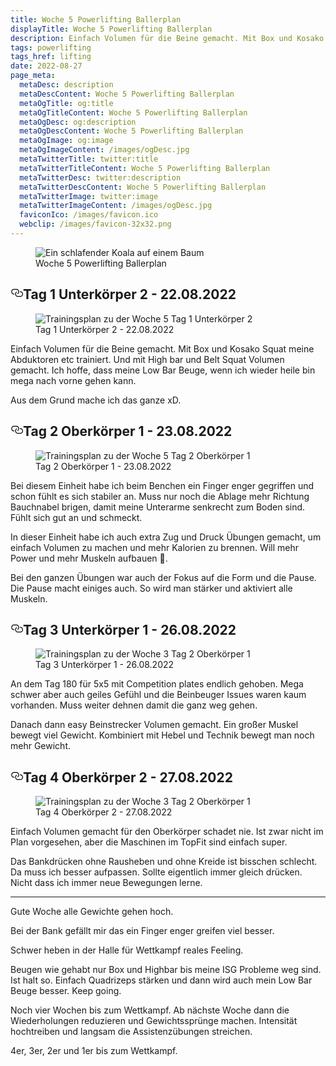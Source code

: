 ```yaml
---
title: Woche 5 Powerlifting Ballerplan
displayTitle: Woche 5 Powerlifting Ballerplan
description: Einfach Volumen für die Beine gemacht. Mit Box und Kosako Squat meine Abduktoren etc trainiert. Und mit High bar und Belt Squat Volumen gemacht. Ich hoffe, dass meine Low Bar Beuge, wenn ich wieder heile bin mega nach vorne gehen kann.
tags: powerlifting
tags_href: lifting
date: 2022-08-27
page_meta:
  metaDesc: description
  metaDescContent: Woche 5 Powerlifting Ballerplan
  metaOgTitle: og:title
  metaOgTitleContent: Woche 5 Powerlifting Ballerplan
  metaOgDesc: og:description
  metaOgDescContent: Woche 5 Powerlifting Ballerplan
  metaOgImage: og:image
  metaOgImageContent: /images/ogDesc.jpg
  metaTwitterTitle: twitter:title
  metaTwitterTitleContent: Woche 5 Powerlifting Ballerplan
  metaTwitterDesc: twitter:description
  metaTwitterDescContent: Woche 5 Powerlifting Ballerplan
  metaTwitterImage: twitter:image
  metaTwitterImageContent: /images/ogDesc.jpg
  faviconIco: /images/favicon.ico
  webclip: /images/favicon-32x32.png
---
```


<figure>

<img src="/images/woche-5/ein-schlafender-koala-auf-einem-baum.jpg" alt="Ein schlafender Koala auf einem Baum">
<figcaption>Woche 5 Powerlifting Ballerplan</figcaption>

</figure>

<h2 style="position: relative;" id="tag-1"><a href="#tag-1" aria-label="tag 1 Permalink" class="blog-header-link before"><svg aria-hidden="true" focusable="false" height="20" version="1.1" viewbox="0 0 16 16" width="20"><path fill-rule="evenodd" d="M4 9h1v1H4c-1.5 0-3-1.69-3-3.5S2.55 3 4 3h4c1.45 0 3 1.69 3 3.5 0 1.41-.91 2.72-2 3.25V8.59c.58-.45 1-1.27 1-2.09C10 5.22 8.98 4 8 4H4c-.98 0-2 1.22-2 2.5S3 9 4 9zm9-3h-1v1h1c1 0 2 1.22 2 2.5S13.98 12 13 12H9c-.98 0-2-1.22-2-2.5 0-.83.42-1.64 1-2.09V6.25c-1.09.53-2 1.84-2 3.25C6 11.31 7.55 13 9 13h4c1.45 0 3-1.69 3-3.5S14.5 6 13 6z"></path></svg></a>Tag 1 Unterkörper 2 - 22.08.2022</h2>

<figure>

<img class="img-fluid" src="/images/woche-5/woche-5-tag-1-uk-2.png" alt="Trainingsplan zu der Woche 5 Tag 1 Unterkörper 2">
<figcaption>Tag 1 Unterkörper 2 - 22.08.2022</figcaption>

</figure>

Einfach Volumen für die Beine gemacht. Mit Box und Kosako Squat meine Abduktoren etc trainiert. Und mit High bar und Belt Squat Volumen gemacht. Ich hoffe, dass meine Low Bar Beuge, wenn ich wieder heile bin mega nach vorne gehen kann.

Aus dem Grund mache ich das ganze xD.

<h2 style="position: relative;" id="tag-2"><a href="#tag-2" aria-label="tag 2 Permalink" class="blog-header-link before"><svg aria-hidden="true" focusable="false" height="20" version="1.1" viewbox="0 0 16 16" width="20"><path fill-rule="evenodd" d="M4 9h1v1H4c-1.5 0-3-1.69-3-3.5S2.55 3 4 3h4c1.45 0 3 1.69 3 3.5 0 1.41-.91 2.72-2 3.25V8.59c.58-.45 1-1.27 1-2.09C10 5.22 8.98 4 8 4H4c-.98 0-2 1.22-2 2.5S3 9 4 9zm9-3h-1v1h1c1 0 2 1.22 2 2.5S13.98 12 13 12H9c-.98 0-2-1.22-2-2.5 0-.83.42-1.64 1-2.09V6.25c-1.09.53-2 1.84-2 3.25C6 11.31 7.55 13 9 13h4c1.45 0 3-1.69 3-3.5S14.5 6 13 6z"></path></svg></a>Tag 2 Oberkörper 1 - 23.08.2022</h2>

<figure>

<img class="img-fluid" src="/images/woche-5/woche-5-tag-2-ok-1.png" alt="Trainingsplan zu der Woche 5 Tag 2 Oberkörper 1">
<figcaption>Tag 2 Oberkörper 1 - 23.08.2022</figcaption>

</figure>

Bei diesem Einheit habe ich beim Benchen ein Finger enger gegriffen und schon fühlt es sich stabiler an. Muss nur noch die Ablage mehr Richtung Bauchnabel brigen, damit meine Unterarme senkrecht zum Boden sind. Fühlt sich gut an und schmeckt.

In dieser Einheit habe ich auch extra Zug und Druck Übungen gemacht, um einfach Volumen zu machen und mehr Kalorien zu brennen. Will mehr Power und mehr Muskeln aufbauen 😤.

Bei den ganzen Übungen war auch der Fokus auf die Form und die Pause. Die Pause macht einiges auch. So wird man stärker und aktiviert alle Muskeln.

<h2 style="position: relative;" id="tag-3"><a href="#tag-3" aria-label="tag 3 Permalink" class="blog-header-link before"><svg aria-hidden="true" focusable="false" height="20" version="1.1" viewbox="0 0 16 16" width="20"><path fill-rule="evenodd" d="M4 9h1v1H4c-1.5 0-3-1.69-3-3.5S2.55 3 4 3h4c1.45 0 3 1.69 3 3.5 0 1.41-.91 2.72-2 3.25V8.59c.58-.45 1-1.27 1-2.09C10 5.22 8.98 4 8 4H4c-.98 0-2 1.22-2 2.5S3 9 4 9zm9-3h-1v1h1c1 0 2 1.22 2 2.5S13.98 12 13 12H9c-.98 0-2-1.22-2-2.5 0-.83.42-1.64 1-2.09V6.25c-1.09.53-2 1.84-2 3.25C6 11.31 7.55 13 9 13h4c1.45 0 3-1.69 3-3.5S14.5 6 13 6z"></path></svg></a>Tag 3 Unterkörper 1 - 26.08.2022</h2>

<figure>

<img class="img-fluid" src="/images/woche-5/woche-5-tag-3-uk-1.png" alt="Trainingsplan zu der Woche 3 Tag 2 Oberkörper 1">
<figcaption>Tag 3 Unterkörper 1 - 26.08.2022</figcaption>

</figure>

An dem Tag 180 für 5x5 mit Competition plates endlich gehoben. Mega schwer aber auch geiles Gefühl und die Beinbeuger Issues waren kaum vorhanden. Muss weiter dehnen damit die ganz weg gehen.

Danach dann easy Beinstrecker Volumen gemacht. Ein großer Muskel bewegt viel Gewicht. Kombiniert mit Hebel und Technik bewegt man noch mehr Gewicht.

<h2 style="position: relative;" id="tag-4"><a href="#tag-4" aria-label="tag 4 Permalink" class="blog-header-link before"><svg aria-hidden="true" focusable="false" height="20" version="1.1" viewbox="0 0 16 16" width="20"><path fill-rule="evenodd" d="M4 9h1v1H4c-1.5 0-3-1.69-3-3.5S2.55 3 4 3h4c1.45 0 3 1.69 3 3.5 0 1.41-.91 2.72-2 3.25V8.59c.58-.45 1-1.27 1-2.09C10 5.22 8.98 4 8 4H4c-.98 0-2 1.22-2 2.5S3 9 4 9zm9-3h-1v1h1c1 0 2 1.22 2 2.5S13.98 12 13 12H9c-.98 0-2-1.22-2-2.5 0-.83.42-1.64 1-2.09V6.25c-1.09.53-2 1.84-2 3.25C6 11.31 7.55 13 9 13h4c1.45 0 3-1.69 3-3.5S14.5 6 13 6z"></path></svg></a>Tag 4 Oberkörper 2 - 27.08.2022</h2>

<figure>

<img class="img-fluid" src="/images/woche-5/woche-5-tag-4-ok-2.png" alt="Trainingsplan zu der Woche 3 Tag 2 Oberkörper 1">
<figcaption>Tag 4 Oberkörper 2 - 27.08.2022</figcaption>

</figure>

Einfach Volumen gemacht für den Oberkörper schadet nie. Ist zwar nicht im Plan vorgesehen, aber die Maschinen im TopFit sind einfach super.

Das Bankdrücken ohne Rausheben und ohne Kreide ist bisschen schlecht. Da muss ich besser aufpassen. Sollte eigentlich immer gleich drücken. Nicht dass ich immer neue Bewegungen lerne.

---

Gute Woche alle Gewichte gehen hoch.

Bei der Bank gefällt mir das ein Finger enger greifen viel besser.

Schwer heben in der Halle für Wettkampf reales Feeling.

Beugen wie gehabt nur Box und Highbar bis meine ISG Probleme weg sind. Ist halt so. Einfach Quadrizeps stärken und dann wird auch mein Low Bar Beuge besser. Keep going.

Noch vier Wochen bis zum Wettkampf. Ab nächste Woche dann die Wiederholungen reduzieren und Gewichtssprünge machen. Intensität hochtreiben und langsam die Assistenzübungen streichen.

4er, 3er, 2er und 1er bis zum Wettkampf.
